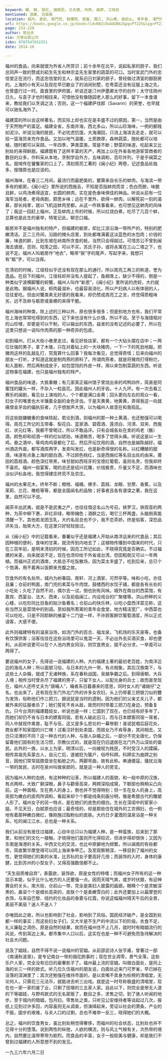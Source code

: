 ```yaml
---
keyword: 蠣, 蟳, 發扛, 諸娘囝, 丈夫儂, 肉燕, 曲蹄, 江珧柱
mentioned: 酒庫, 白面厝
location: 福州, 倉前, 南門兜, 鼓樓西, 南臺, 閩江, 洪山橋, 倉前山, 青年會, 湯門外, 南大街, 北門, 東門外, 北門外
url: https://books.google.co.jp/books?id=N8ZcDwAAQBAJ&pg=PT225&lpg=PT225&dq=福州的食品，向来很为外省人所赏识……福建菜的所以会这样著名，……第一、当然是由于天然物产的富足。福建全省，东南并海，西北多山，所以山珍海味，一例的都贱如泥&source=bl&ots=upe4cZ32yl&sig=ACfU3U0QbEyLxG3pI8uOiwpIKe7IsQvNVg&hl=zh-CN&sa=X&ved=2ahUKEwiEnezYsuDoAhWOUt4KHZBgB08Q6AEwAnoECAoQOQ#v=onepage&q=福州的食品，向来很为外省人所赏识……福建菜的所以会这样著名，……第一、当然是由于天然物产的富足。福建全省，东南并海，西北多山，所以山珍海味，一例的都贱如泥&f=true
page: 214-220
author: 郁达夫
via: 万卷出版公司
isbn: 9787547032251
date: 2014-10

---
```


福州的食品，向来就很为外省人所赏识；前十余年在北平，说起私家的厨子，我们总同声一致的赞成刘崧生先生和林宗孟先生家里的蔬菜的可口。当时宣武门外的忠信堂正在流行，而这忠信堂的主人，就系旧日刘家的厨子，曾经做过清室的御厨房的。上海的小有天以及现在早已歇业了的消闲别墅，在粤菜还没有征服上海之先，也曾盛行过一时。面食里的伊府面，听说还是汀州伊墨卿太守的创作；太守住扬州日久，与袁子才也时相往来，可惜他没有像随园老人那么的好事，留下一本食谱来，教给我们以烹调之法；否则，这一个福建萨伐郎（Savarin）的荣誉，也早就可以驰名海外了。

福建菜的所以会这样著名，而实际上却也实在是丰盛不过的原因，第一，当然是由于天然物产的富足。福建全省，东南并海，西北多山，所以山珍海味，一例的都贱如泥沙。听说沿海的居民，不必忧虑饥饿，大海潮回，只消上海滨去走走，就可以拾一篮海货来充作食品。又加以地气温暖，土质腴厚，森林蔬菜，随处都可以培植，随时都可以采撷。一年四季，笋类菜类，常是不断；野菜的味道，吃起来又比别处的来得鲜甜。福建既有了这样丰富的天产，再加上以在外省各地游宦营商者的数目的众多，作料采从本地，烹制学自外方，五味调和，百珍并列，于是乎闽菜之名，就喧传在饕餮家的口上了。清初周亮工著的《闽小纪》两卷，记述食品处独多，按理原也是应该的。

福州海味，在春三二月间，最流行而最肥美的，要算来自长乐的蚌肉，与海滨一带多有的蛎房。《闽小纪》里所说的西施舌，不知是否指蚌肉而言；色白而腴，味脆且鲜，以鸡汤煮得适宜，长圆的蚌肉，实在是色香味俱佳的神品。听说从前有一位海军当局者，老母病剧，颇思乡味；远在千里外，欲得一蚌肉，以解死前一刻的渴慕，部长纯孝，就以飞机运蚌肉至都。从这一件轶事看来，也可想见这蚌肉的风味了；我这一回赶上福州，正及蚌肉上市的时候，所以红烧白煮，吃尽了几百个蚌，总算也是此生的豪举，特笔记此，聊志口福。

蛎房并不是福州独有的特产，但福建的蛎房，却比江浙沿海一带所产的，特别的肥嫩清洁。正二三月间，沿路的摊头店里，到处都堆满着这淡蓝色的水包肉；价钱的廉，味道的鲜，比到东坡在岭南所贪食的蚝，当然只会得超过。可惜苏公不曾到闽海去谪居，否则，阳羡之田，可以不买，苏氏子孙，或将永寓在三山二塔之下，也说不定。福州人叫蛎房作“地衣”，略带“挨”字的尾声，写起字来，我想只有“蚳”字，可以当得。

在清初的时候，江瑶柱似乎还没有现在那么的通行，所以周亮工再三的称道，誉为逸品。在目下的福州，江瑶柱却并没有人提起了，鱼翅席上，缺少不得的，倒是一种类似宁波横脚蟹的蛶蟹，福州人叫作“新恩”，《闽小纪》里所说的虎蛶，大约就是此物。据福州人说，蛶肉最滋补，也最容易消化，所以产妇病人以有体弱的人，往往爱吃。但由对蟹类素无好感的我看来，却仍赞成周亮工之言，终觉得质粗味劣，远不及蚌与蛎房或香螺的来得干脆。

福州海味的种类，除上述的三种以外，原也很多很多；但是别地方也有，我们平常在上海也常常吃得到的东西，记下来也没有什么价值，所以不说。至于与海错相对的山珍哩，却更是可以干制，可以输出的东西，益发的没有记述的必要了，所以在这里只想说一说叫作肉燕的那一种奇异的包皮。

初到福州，打从大街小巷里走过，看见好些店家，都有一个大砧头摆在店中；一两位壮强的男子，拿了木锥，只在对着砧上的一大块猪肉，一下一下的死劲地敲。把猪肉这样的乱敲乱打，究竟算什么回事？我每次看见，总觉得奇怪；后来向福州的朋友一打听，才知道这就是制肉燕的原料了。所谓肉燕者，就是将猪肉打得粉烂，和入面粉，然后再制成皮子，如包馄饨的外皮一样，用以来包制菜蔬的东西。听说这物事在福建，也只是福州独有的特产。

福州食品的味道，大抵重糖；有几家真正福州馆子里烧出来的鸡鸭四件，简直是同蜜饯的罐头一样，不杂入一粒盐花。因此福州人的牙齿，十人九坏。有一次去看三赛乐的闽剧，看见台上演戏的人，个个都是满口金黄；回头更向左右的观众一看，妇女子的嘴里也大半镶着全副的金色牙齿。于是天黄黄，地黄黄，弄得我这一向就痛恨金牙齿的偏执狂者，几乎想放声大哭，以为福州人故意在和我捣乱。

将这些脱嫌糖重的食味除起，若论到酒，则福州的那一种土黄酒，也还勉强可以喝得。周亮工所记的玉带春、梨花白、蓝家酒、碧霞酒、莲须白、河清、双夹、西施红、状元红等，我都不曾喝过，所以不敢品评。只有会城各处在卖的鸡老（酪）酒，颜色却和绍酒一样的红似琥珀，味道略苦，喝多了觉得头痛。听说这是以一生鸡，悬之酒中，等鸡肉鸡骨都化了后，然后开坛饮用的酒，自然也是越陈越好。福州酒店外面，都写酒库两字，发卖叫发扛，也是新奇得很的名称。以红糟酿的甜酒，味道有点象上海的甜白酒，不过颜色桃红，当是西施红等名目出处的由来。莆田的荔枝酒，颜色深红带黑，味甘甜如西班牙的宝德红葡萄，虽则名贵，但我却终不喜欢。福州一般宴客，喝的总还是绍兴花雕，价钱极贵，斤量又不足，而酒味也淡似沪杭各地，我觉得建庄终究不及京庄。

福州的水果花木，终年不断；橙柑、福橘、佛手、荔枝、龙眼、甘蔗、香蕉，以及茉莉、兰花、橄榄等等，都是全国闻名的品物；好事者且各有谱谍之著，我在这里，自然可以不说。

闽茶半出武夷，就是不是武夷之产，也往往借这名山为号召。铁罗汉，铁观音的两种，为茶中柳下惠，非红非绿，略带赭色；酒醉之后，喝它三杯两盏，头脑倒真能清醒一下。其他若龙团玉乳，大约名目总也不少，我不恋茶娇，终是俗客，深恐品评失当，贻笑大方，在这里只好轻轻放过。

从《闽小纪》中的记载看来，番薯似乎还是福建人开始从南洋运来的代食品；其后因种植的便利，食味的甘美，就流传到内地去了；这植物传播到中国来的时代，只在三百年前，是明末清初的时候，因亮工所记如此，不晓得究竟是否确实。不过福建的米麦，向来就说不足，现在也须仰给于外省或台湾，但田稻倒又可以一年两植。而福州正式的酒席，大抵总不吃饭散场，因为菜太丰盛了，吃到后来，总已个个饱满，用不着再以饭颗来充腹之故。

饮食外的有名处所，城内为树春园、南轩、河上酒家、可然亭等。味和小吃，亦佳且廉；仓前的鸭面，南门兜的素菜与牛肉馆，鼓楼西的水饺子铺，都是各有长处的小吃处；久吃了自然不对，偶尔去一试，倒也别有风味。城外在南台的西菜馆，有嘉宾、西宴台、法大、西来，以及前临闽江，内设戏台的广聚楼等。洪山桥畔的义心楼，以吃形同比目鱼的贴沙鱼著名；仓前山的快乐林，以吃小盘西洋菜见称，这些当然又是菜馆中的别调。至如我所寄寓的青年会食堂，地方精洁宽广，中西菜也可以吃吃，只是不同耶稣的飨宴十二门徒一样，不许顾客醉饮葡萄酒浆，所以正式请客，大感不便。

此外则福建特有的温泉浴场，如汤门外的百合、福龙泉，飞机场的乐天泉等，也备有饮馔供客；浴客往往在这些浴场里可以鬼混一天，不必出外去买酒买食，却也便利。从前听说更可以在个人池内男女同浴，则饮食男女，就不必分求，一举竟可以两得了。

要说福州的女子，先得说一说福建的人种。大约福建土著的最初老百姓，为南洋近边的海岛人种；所以面貌习俗，与日本的九州一带，有点相象。其后汉族南下，与这些土人杂婚，就成了无诸种族，系在春秋战国，吴越争霸之后。到得唐朝，大兵入境；相传当时曾杀尽了福建的男子，只留下女人，以配光身的兵士；故而直至现在，福州人还呼丈夫为“唐晡人”，晡者系日暮袭来的意思，同时女人的“诸娘仔”之名，也出来了。还有现在东门外北门外的许多女农妇，头上仍带着三把银刀似的簪为发饰，俗称他们作三把刀，据说犹是当时的遗制。因为她们的父亲丈夫儿子，都被外来的征服者杀了；她们誓死不肯从敌，故而时时带着三把刀在身边，预备复仇。只今台湾的福建籍妓女，听说也是一样；亡国到了现在，也已经有好多年了，而她们却仍不肯与日本的嫖客同宿。若有人破此旧习，而与日本嫖客同宿一宵者，同人中就视作禽兽，耻不与伍，这又是多么悲壮的一幕惨剧！谁说犹唱后庭花处，商女都不知家国的兴亡哩！试看汉奸到处卖国，而妓女乃不肯辱身，其间相去，又岂只泾渭的不同？这一种古代的人种，与唐人杂婚之后，一部分不完全唐化，仍保留着他们固有的生活习惯，宗教仪式的，就是现在仍旧退居在北门外万山深处的畲民。此外的一族，以水上为家，明清以后，一向被视为贱民，不时受汉人的蹂躏，相传其祖先系蒙古人，自元亡后，遂被贬为蜑户，俗呼科蹄。科蹄实为曲蹄之别音，因他们常常屈膝盘坐在船舱之内，两脚弯曲，故有此称。串通倭寇，骚扰沿海一带的居民，古时在泉州叫做泉郎的，就是这一种人的旁支。

因为福州人种的血统，有这种种的沿革，所以福建人的面貌，和一般中原的汉族，有点两样。大致广颡深眼，鼻子与颧骨高突，两颊深陷成窝，下额部也稍稍尖凸向前。这一种面相，生在男人的身上，倒也并不觉得特别；但一生在女人的身上，高突部为嫩白的皮肉所调和，看起来却个个都是线条刻画分明，像是希腊古代的雕塑人形了。福州女子的另一特点，是在她们的皮色的细白。生长在深闺中的宦家小姐，不见天日，白腻原也应该；最奇怪的，却是那些住在城外的工农佣妇，也一例地有着那种嫩白微红，像刚施过脂粉似的皮肤。大约日夕灌溉的温泉浴是一种关系，吃的闽江江水，总也是一种关系。

我们从前没有居住过福建，心目中总只以为福建人种，是一种蛮族，后来到了那里，和他们的文化一接触，才晓得他们虽则开化得较迟，但进步得却很快；又因为东南是海港的关系，中西文化的交流，也比中原僻地为频繁，所以闽南的有些都市，简直繁华摩登得可以同上海来争甲乙。及至观察稍深，一移目到了福州的女性，更觉得她们的美的水准，比苏杭的女子要高好几倍；而装饰的入时，身体的康健，比到苏州的小型女子，又得高强数倍都不止。

“天生丽质难自弃”，表露欲，装饰欲，原是女性的特嗜；而福州女子所有的这一种显示本能，似乎比什么地方的人还要强一点。因而天晴气爽，或岁时伏腊，有迎神赛会的关头，南大街，仓前山一带，完全是美妇人披露的画廊。眼睛个个是灵敏深黑的，鼻梁个个是细长高突的，皮肤个个是柔嫩雪白的；此外还要加上以最摩登的衣饰，与来自巴黎、纽约的化妆品的香雾与红霞，你说这幅福州晴天午后的全景，美丽不美丽？迷人不迷人？

亦唯因此之故，所以也影响到了社会，影响到了风俗。国民经济破产，是全国到处都一样的事实；而这些妇女子们，又大半是不生产的中流以下的阶级。衣食不足，礼义廉耻之凋伤，原是自然的结果，故而在福州住不上几月，就时时有暗娼流行的风说，传到耳边上来。都市集中人口以后，这实在也是一种不可避免而急待解决的社会大问题。

说及了娼妓，自然不得不说一说福州的官娼。从前邵武诗人张亨甫，曾著过一部《南浦秋波录》，是专记南台一带的烟花韵事的；现在世业凋零，景气全落，这些乐户人家，完全没有旧日的豪奢影子了。福州最上流的官娼，叫做白面处，是同上海的长三一样的款式。听几位久住福州的朋友说，白面处近来门可罗雀，早已掉在没落的深渊里了；其次还勉强在维持市面的，是以卖嘴不卖身为标榜的清唱堂，无论何人，只需花三元法币，就能进去听三出戏。就是这一时号称极盛的清唱堂，现在也一家一家的废了业，只剩了田墩的三五家人家。自此以下，则完全是惨无人道的下等娼妓，与野鸡款式的无名密贩了，数目之多，求售之切，到了骇人听闻的地步。至于城内的暗娼，包月妇，零售处之类，只听见公安维持者等谈起过几次，报纸上见到过许多回，内容虽则无从调查，但演绎起来，旁证以社会的萧条，产业的不振，国步的艰难，与夫人口的过剩，总也不难举一反三，晓得她们的大概。

总之，福州的饮食男女，虽比别处稍觉得奢侈，而福州的社会状态，比别处也并不见得十分的堕落。说到两性的纵弛，人欲的横流，则与风土气候有关，次热带的境内，自然要比温带寒带为剧烈。而食品的丰富，女子一般姣美与健康，却是我们不曾到过福建的人所意想不到的发见。

一九三六年六月二日
